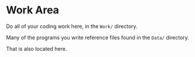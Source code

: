 # Work Area

Do all of your coding work here, in the `Work/` directory.  

Many of the programs you write reference files found in the `Data/` directory.


That is also located here.
